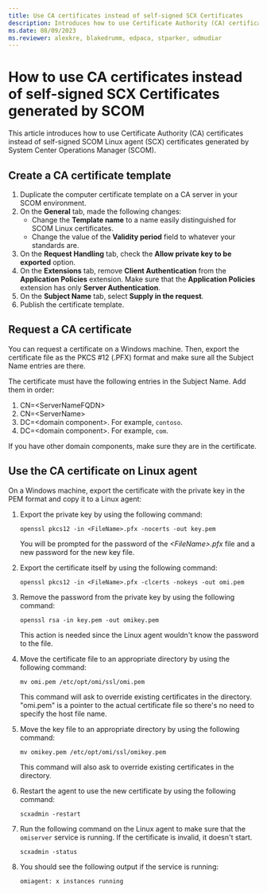 ```yaml
---
title: Use CA certificates instead of self-signed SCX Certificates
description: Introduces how to use Certificate Authority (CA) certificates instead of self-signed SCX certificates generated by System Center Operations Manager (SCOM).
ms.date: 08/09/2023
ms.reviewer: alexkre, blakedrumm, edpaca, stparker, udmudiar
---
```

# How to use CA certificates instead of self-signed SCX Certificates generated by SCOM

This article introduces how to use Certificate Authority (CA) certificates instead of self-signed SCOM Linux agent (SCX) certificates generated by System Center Operations Manager (SCOM).

## Create a CA certificate template

1. Duplicate the computer certificate template on a CA server in your SCOM environment.
2. On the **General** tab, made the following changes:
    - Change the **Template name** to a name easily distinguished for SCOM Linux certificates.
    - Change the value of the **Validity period** field to whatever your standards are.
3. On the **Request Handling** tab, check the **Allow private key to be exported** option.
4. On the **Extensions** tab, remove **Client Authentication** from the **Application Policies** extension. Make sure that the **Application Policies** extension has only **Server Authentication**.
5. On the **Subject Name** tab, select **Supply in the request**.
6. Publish the certificate template.

## Request a CA certificate

You can request a certificate on a Windows machine. Then, export the certificate file as the PKCS #12 (.PFX) format and make sure all the Subject Name entries are there.

The certificate must have the following entries in the Subject Name. Add them in order:

1. CN=\<ServerNameFQDN>
2. CN=\<ServerName>
3. DC=\<domain component>. For example, `contoso`.
4. DC=\<domain component>. For example, `com`.

If you have other domain components, make sure they are in the certificate.

## Use the CA certificate on Linux agent

On a Windows machine, export the certificate with the private key in the PEM format and copy it to a Linux agent:

1. Export the private key by using the following command:

    ```console
    openssl pkcs12 -in <FileName>.pfx -nocerts -out key.pem
    ```

    You will be prompted for the password of the *\<FileName>.pfx* file and a new password for the new key file.

2. Export the certificate itself by using the following command:

    ```console
    openssl pkcs12 -in <FileName>.pfx -clcerts -nokeys -out omi.pem
    ```

3. Remove the password from the private key by using the following command:

    ```console
    openssl rsa -in key.pem -out omikey.pem 
    ```

    This action is needed since the Linux agent wouldn't know the password to the file.

4. Move the certificate file to an appropriate directory by using the following command:

    ```console
    mv omi.pem /etc/opt/omi/ssl/omi.pem
    ```

    This command will ask to override existing certificates in the directory. "omi.pem" is a pointer to the actual certificate file so there's no need to specify the host file name.

5. Move the key file to an appropriate directory by using the following command:

    ```console
    mv omikey.pem /etc/opt/omi/ssl/omikey.pem
    ```

    This command will also ask to override existing certificates in the directory.

6. Restart the agent to use the new certificate by using the following command:

    ```console
    scxadmin -restart
    ```

7. Run the following command on the Linux agent to make sure that the `omiserver` service is running. If the certificate is invalid, it doesn't start.

    ```console
    scxadmin -status
    ```

8. You should see the following output if the service is running:

    ```output
    omiagent: x instances running
    ```
